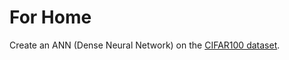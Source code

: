 # For Home

Create an ANN (Dense Neural Network) on the [CIFAR100 dataset](https://www.tensorflow.org/datasets/catalog/cifar100).
